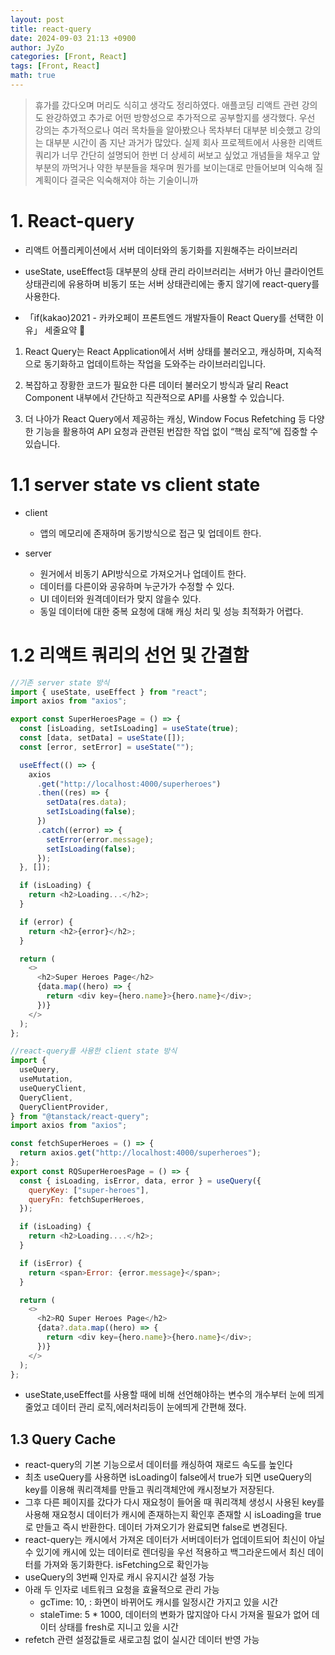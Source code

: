 ```yaml
---
layout: post
title: react-query
date: 2024-09-03 21:13 +0900
author: JyZo
categories: [Front, React]
tags: [Front, React]
math: true
---
```


> 휴가를 갔다오며 머리도 식히고 생각도 정리하였다. 애플코딩 리액트 관련 강의도 완강하였고 추가로 어떤 방향성으로 추가적으로 공부할지를 생각했다. 우선 강의는 추가적으로나 여러 목차들을 알아봤으나 목차부터 대부분 비슷했고 강의는 대부분 시간이 좀 지난 과거가 많았다.
> 실제 회사 프로젝트에서 사용한 리액트쿼리가 너무 간단히 설명되어 한번 더 상세히 써보고 싶었고 개념들을 채우고 앞부분의 까먹거나 약한 부분들을 채우며 뭔가를 보이는대로 만들어보며 익숙해 질 계획이다 결국은 익숙해져야 하는 기술이니까

# 1. React-query

- 리액트 어플리케이션에서 서버 데이터와의 동기화를 지원해주는 라이브러리
- useState, useEffect등 대부분의 상태 관리 라이브러리는 서버가 아닌 클라이언트 상태관리에 유용하며 비동기 또는 서버 상태관리에는 좋지 않기에 react-query를 사용한다.

- 「if(kakao)2021 - 카카오페이 프론트엔드 개발자들이 React Query를 선택한 이유」 세줄요약 🤟

1. React Query는 React Application에서 서버 상태를 불러오고, 캐싱하며, 지속적으로 동기화하고 업데이트하는 작업을 도와주는 라이브러리입니다.

2. 복잡하고 장황한 코드가 필요한 다른 데이터 불러오기 방식과 달리 React Component 내부에서 간단하고 직관적으로 API를 사용할 수 있습니다.

3. 더 나아가 React Query에서 제공하는 캐싱, Window Focus Refetching 등 다양한 기능을 활용하여 API 요청과 관련된 번잡한 작업 없이 “핵심 로직”에 집중할 수 있습니다.

# 1.1 server state vs client state

- client

  - 앱의 메모리에 존재하며 동기방식으로 접근 및 업데이트 한다.

- server
  - 원거에서 비동기 API방식으로 가져오거나 업데이트 한다.
  - 데이터를 다른이와 공유하며 누군가가 수정할 수 있다.
  - UI 데이터와 원격데이터가 맞지 않을수 있다.
  - 동일 데이터에 대한 중복 요청에 대해 캐싱 처리 및 성능 최적화가 어렵다.

# 1.2 리액트 쿼리의 선언 및 간결함

```javascript
//기존 server state 방식
import { useState, useEffect } from "react";
import axios from "axios";

export const SuperHeroesPage = () => {
  const [isLoading, setIsLoading] = useState(true);
  const [data, setData] = useState([]);
  const [error, setError] = useState("");

  useEffect(() => {
    axios
      .get("http://localhost:4000/superheroes")
      .then((res) => {
        setData(res.data);
        setIsLoading(false);
      })
      .catch((error) => {
        setError(error.message);
        setIsLoading(false);
      });
  }, []);

  if (isLoading) {
    return <h2>Loading...</h2>;
  }

  if (error) {
    return <h2>{error}</h2>;
  }

  return (
    <>
      <h2>Super Heroes Page</h2>
      {data.map((hero) => {
        return <div key={hero.name}>{hero.name}</div>;
      })}
    </>
  );
};
```

```javascript
//react-query를 사용한 client state 방식
import {
  useQuery,
  useMutation,
  useQueryClient,
  QueryClient,
  QueryClientProvider,
} from "@tanstack/react-query";
import axios from "axios";

const fetchSuperHeroes = () => {
  return axios.get("http://localhost:4000/superheroes");
};
export const RQSuperHeroesPage = () => {
  const { isLoading, isError, data, error } = useQuery({
    queryKey: ["super-heroes"],
    queryFn: fetchSuperHeroes,
  });

  if (isLoading) {
    return <h2>Loading....</h2>;
  }

  if (isError) {
    return <span>Error: {error.message}</span>;
  }

  return (
    <>
      <h2>RQ Super Heroes Page</h2>
      {data?.data.map((hero) => {
        return <div key={hero.name}>{hero.name}</div>;
      })}
    </>
  );
};
```

- useState,useEffect를 사용할 때에 비해 선언해야하는 변수의 개수부터 눈에 띄게 줄었고 데이터 관리 로직,에러처리등이 눈에띄게 간편해 졌다.

## 1.3 Query Cache

- react-query의 기본 기능으로서 데이터를 캐싱하여 재로드 속도를 높인다
- 최초 useQuery를 사용하면 isLoading이 false에서 true가 되면 useQuery의 key를 이용해 쿼리객체를 만들고 쿼리객체안에 캐시정보가 저장된다.
- 그후 다른 페이지를 갔다가 다시 재요청이 들어올 때 쿼리객체 생성시 사용된 key를 사용해 재요청시 데이터가 캐시에 존재하는지 확인후 존재할 시 isLoading을 true로 만들고 즉시 반환한다. 데이터 가져오기가 완료되면 false로 변경된다.
- react-query는 캐시에서 가져온 데이터가 서버데이터가 업데이트되어 최신이 아닐수 있기에 캐시에 있는 데이터로 렌더링을 우선 적용하고 백그라운드에서 최신 데이터를 가져와 동기화한다. isFetching으로 확인가능
- useQuery의 3번째 인자로 캐시 유지시간 설정 가능
- 아래 두 인자로 네트워크 요청을 효율적으로 관리 가능
  - gcTime: 10, : 화면이 바뀌어도 캐시를 일정시간 가지고 있을 시간
  - staleTime: 5 \* 1000, 데이터의 변화가 많지않아 다시 가져올 필요가 없어 데이터 상태를 fresh로 지니고 있을 시간
- refetch 관련 설정값들로 새로고침 없이 실시간 데이터 반영 가능
